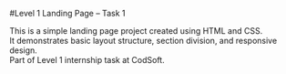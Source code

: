 #Level 1 Landing Page – Task 1

This is a simple landing page project created using HTML and CSS.  
It demonstrates basic layout structure, section division, and responsive design.  
Part of Level 1 internship task at CodSoft.
